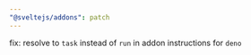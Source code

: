 ```yaml
---
"@sveltejs/addons": patch
---
```


fix: resolve to `task` instead of `run` in addon instructions for `deno`
